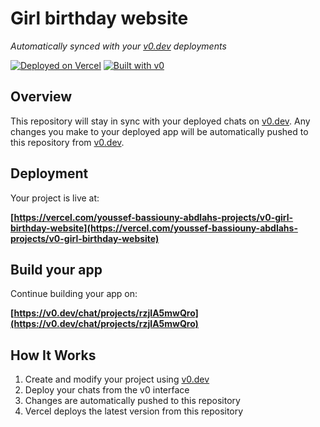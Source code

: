 # Girl birthday website

*Automatically synced with your [v0.dev](https://v0.dev) deployments*

[![Deployed on Vercel](https://img.shields.io/badge/Deployed%20on-Vercel-black?style=for-the-badge&logo=vercel)](https://vercel.com/youssef-bassiouny-abdlahs-projects/v0-girl-birthday-website)
[![Built with v0](https://img.shields.io/badge/Built%20with-v0.dev-black?style=for-the-badge)](https://v0.dev/chat/projects/rzjIA5mwQro)

## Overview

This repository will stay in sync with your deployed chats on [v0.dev](https://v0.dev).
Any changes you make to your deployed app will be automatically pushed to this repository from [v0.dev](https://v0.dev).

## Deployment

Your project is live at:

**[https://vercel.com/youssef-bassiouny-abdlahs-projects/v0-girl-birthday-website](https://vercel.com/youssef-bassiouny-abdlahs-projects/v0-girl-birthday-website)**

## Build your app

Continue building your app on:

**[https://v0.dev/chat/projects/rzjIA5mwQro](https://v0.dev/chat/projects/rzjIA5mwQro)**

## How It Works

1. Create and modify your project using [v0.dev](https://v0.dev)
2. Deploy your chats from the v0 interface
3. Changes are automatically pushed to this repository
4. Vercel deploys the latest version from this repository
